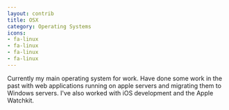 ```yaml
---
layout: contrib
title: OSX
category: Operating Systems
icons:
- fa-linux
- fa-linux
- fa-linux
- fa-linux
---
```

Currently my main operating system for work. Have done some work in the past with web applications running on apple servers and migrating them to Windows servers. I've also worked with iOS development and the Apple Watchkit.